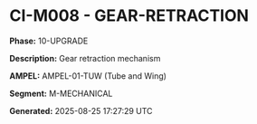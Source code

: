 # CI-M008 - GEAR-RETRACTION

**Phase:** 10-UPGRADE

**Description:** Gear retraction mechanism

**AMPEL:** AMPEL-01-TUW (Tube and Wing)

**Segment:** M-MECHANICAL

**Generated:** 2025-08-25 17:27:29 UTC
